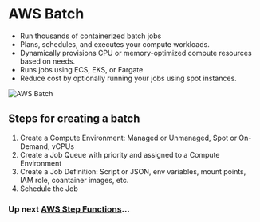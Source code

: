 # AWS Batch

- Run thousands of containerized batch jobs
- Plans, schedules, and executes your compute workloads.
- Dynamically provisions CPU or memory-optimized compute resources based on needs.
- Runs jobs using ECS, EKS, or Fargate
- Reduce cost by optionally running your jobs using spot instances.

![AWS Batch](../../assets/aws-batch.png)

## Steps for creating a batch

1. Create a Compute Environment: Managed or Unmanaged, Spot or On-Demand, vCPUs
2. Create a Job Queue with priority and assigned to a Compute Environment
3. Create a Job Definition: Script or JSON, env variables, mount points, IAM role, coantainer images, etc.
4. Schedule the Job

### Up next [AWS Step Functions](../aws-step-functions/README.md)...